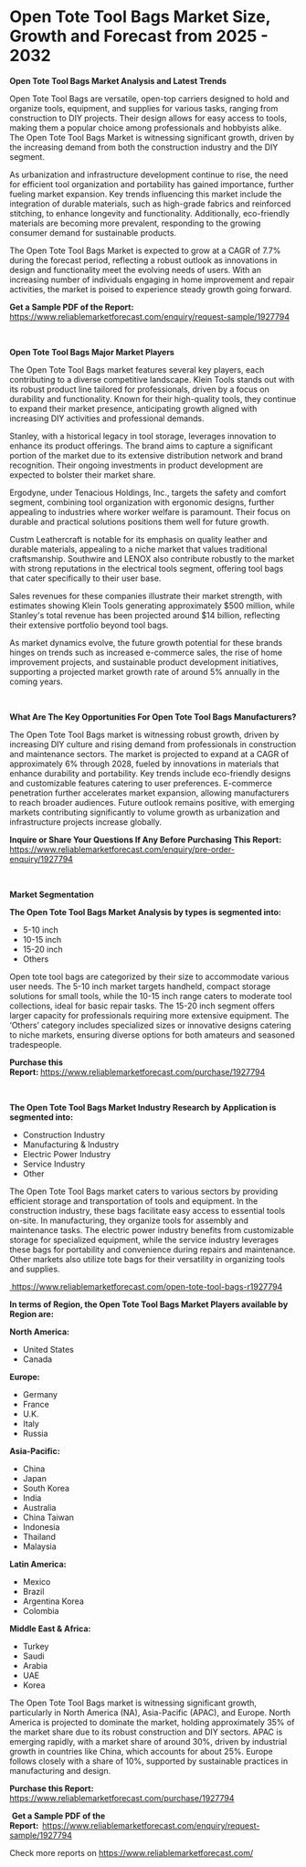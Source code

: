 <p><h1>Open Tote Tool Bags Market Size, Growth and Forecast from 2025 - 2032</h1></p><p><strong>Open Tote Tool Bags Market Analysis and Latest Trends</strong></p>
<p><p>Open Tote Tool Bags are versatile, open-top carriers designed to hold and organize tools, equipment, and supplies for various tasks, ranging from construction to DIY projects. Their design allows for easy access to tools, making them a popular choice among professionals and hobbyists alike. The Open Tote Tool Bags Market is witnessing significant growth, driven by the increasing demand from both the construction industry and the DIY segment. </p><p>As urbanization and infrastructure development continue to rise, the need for efficient tool organization and portability has gained importance, further fueling market expansion. Key trends influencing this market include the integration of durable materials, such as high-grade fabrics and reinforced stitching, to enhance longevity and functionality. Additionally, eco-friendly materials are becoming more prevalent, responding to the growing consumer demand for sustainable products. </p><p>The Open Tote Tool Bags Market is expected to grow at a CAGR of 7.7% during the forecast period, reflecting a robust outlook as innovations in design and functionality meet the evolving needs of users. With an increasing number of individuals engaging in home improvement and repair activities, the market is poised to experience steady growth going forward.</p></p>
<p><strong>Get a Sample PDF of the Report:&nbsp;</strong> <a href="https://www.reliablemarketforecast.com/enquiry/request-sample/1927794?utm_campaign=1833&utm_medium=2&utm_source=Github&utm_content=ia&utm_term=15012025&utm_id=open-tote-tool-bags">https://www.reliablemarketforecast.com/enquiry/request-sample/1927794</a></p>
<p>&nbsp;</p>
<p><strong>Open Tote Tool Bags Major Market Players</strong></p>
<p><p>The Open Tote Tool Bags market features several key players, each contributing to a diverse competitive landscape. Klein Tools stands out with its robust product line tailored for professionals, driven by a focus on durability and functionality. Known for their high-quality tools, they continue to expand their market presence, anticipating growth aligned with increasing DIY activities and professional demands.</p><p>Stanley, with a historical legacy in tool storage, leverages innovation to enhance its product offerings. The brand aims to capture a significant portion of the market due to its extensive distribution network and brand recognition. Their ongoing investments in product development are expected to bolster their market share.</p><p>Ergodyne, under Tenacious Holdings, Inc., targets the safety and comfort segment, combining tool organization with ergonomic designs, further appealing to industries where worker welfare is paramount. Their focus on durable and practical solutions positions them well for future growth.</p><p>Custm Leathercraft is notable for its emphasis on quality leather and durable materials, appealing to a niche market that values traditional craftsmanship. Southwire and LENOX also contribute robustly to the market with strong reputations in the electrical tools segment, offering tool bags that cater specifically to their user base.</p><p>Sales revenues for these companies illustrate their market strength, with estimates showing Klein Tools generating approximately $500 million, while Stanley's total revenue has been projected around $14 billion, reflecting their extensive portfolio beyond tool bags.</p><p>As market dynamics evolve, the future growth potential for these brands hinges on trends such as increased e-commerce sales, the rise of home improvement projects, and sustainable product development initiatives, supporting a projected market growth rate of around 5% annually in the coming years.</p></p>
<p>&nbsp;</p>
<p><strong>What Are The Key Opportunities For Open Tote Tool Bags Manufacturers?</strong></p>
<p><p>The Open Tote Tool Bags market is witnessing robust growth, driven by increasing DIY culture and rising demand from professionals in construction and maintenance sectors. The market is projected to expand at a CAGR of approximately 6% through 2028, fueled by innovations in materials that enhance durability and portability. Key trends include eco-friendly designs and customizable features catering to user preferences. E-commerce penetration further accelerates market expansion, allowing manufacturers to reach broader audiences. Future outlook remains positive, with emerging markets contributing significantly to volume growth as urbanization and infrastructure projects increase globally.</p></p>
<p><strong>Inquire or Share Your Questions If Any Before Purchasing This Report:</strong> <a href="https://www.reliablemarketforecast.com/enquiry/pre-order-enquiry/1927794?utm_campaign=1833&utm_medium=2&utm_source=Github&utm_content=ia&utm_term=15012025&utm_id=open-tote-tool-bags">https://www.reliablemarketforecast.com/enquiry/pre-order-enquiry/1927794</a></p>
<p>&nbsp;</p>
<p><strong>Market Segmentation</strong></p>
<p><strong>The Open Tote Tool Bags Market Analysis by types is segmented into:</strong></p>
<p><ul><li>5-10 inch</li><li>10-15 inch</li><li>15-20 inch</li><li>Others</li></ul></p>
<p><p>Open tote tool bags are categorized by their size to accommodate various user needs. The 5-10 inch market targets handheld, compact storage solutions for small tools, while the 10-15 inch range caters to moderate tool collections, ideal for basic repair tasks. The 15-20 inch segment offers larger capacity for professionals requiring more extensive equipment. The ‘Others’ category includes specialized sizes or innovative designs catering to niche markets, ensuring diverse options for both amateurs and seasoned tradespeople.</p></p>
<p><strong>Purchase this Report:&nbsp;</strong><a href="https://www.reliablemarketforecast.com/purchase/1927794?utm_campaign=1833&utm_medium=2&utm_source=Github&utm_content=ia&utm_term=15012025&utm_id=open-tote-tool-bags">https://www.reliablemarketforecast.com/purchase/1927794</a></p>
<p>&nbsp;</p>
<p><strong>The Open Tote Tool Bags Market Industry Research by Application is segmented into:</strong></p>
<p><ul><li>Construction Industry</li><li>Manufacturing & Industry</li><li>Electric Power Industry</li><li>Service Industry</li><li>Other</li></ul></p>
<p><p>The Open Tote Tool Bags market caters to various sectors by providing efficient storage and transportation of tools and equipment. In the construction industry, these bags facilitate easy access to essential tools on-site. In manufacturing, they organize tools for assembly and maintenance tasks. The electric power industry benefits from customizable storage for specialized equipment, while the service industry leverages these bags for portability and convenience during repairs and maintenance. Other markets also utilize tote bags for their versatility in organizing tools and supplies.</p></p>
<p><a href="https://www.reliablemarketforecast.com/open-tote-tool-bags-r1927794?utm_campaign=1833&utm_medium=2&utm_source=Github&utm_content=ia&utm_term=15012025&utm_id=open-tote-tool-bags">&nbsp;https://www.reliablemarketforecast.com/open-tote-tool-bags-r1927794</a></p>
<p><strong>In terms of Region, the Open Tote Tool Bags Market Players available by Region are:</strong></p>
<p>
    <p> <strong> North America: </strong>
        <ul>
            <li>United States</li>
            <li>Canada</li>
        </ul>
        </p> 
    <p> <strong> Europe: </strong>
        <ul>
            <li>Germany</li>
            <li>France</li>
            <li>U.K.</li>
            <li>Italy</li>
            <li>Russia</li>
        </ul>
        </p> 
    <p> <strong> Asia-Pacific: </strong>
        <ul>
            <li>China</li>
            <li>Japan</li>
            <li>South Korea</li>
            <li>India</li>
            <li>Australia</li>
            <li>China Taiwan</li>
            <li>Indonesia</li>
            <li>Thailand</li>
            <li>Malaysia</li>
        </ul>
        </p> 
    <p> <strong> Latin America: </strong>
        <ul>
            <li>Mexico</li>
            <li>Brazil</li>
            <li>Argentina Korea</li>
            <li>Colombia</li>
        </ul>
        </p> 
    <p> <strong> Middle East & Africa: </strong>
        <ul>
            <li>Turkey</li>
            <li>Saudi</li>
            <li>Arabia</li>
            <li>UAE</li>
            <li>Korea</li>
        </ul>
    </p>
    </p>
<p><p>The Open Tote Tool Bags market is witnessing significant growth, particularly in North America (NA), Asia-Pacific (APAC), and Europe. North America is projected to dominate the market, holding approximately 35% of the market share due to its robust construction and DIY sectors. APAC is emerging rapidly, with a market share of around 30%, driven by industrial growth in countries like China, which accounts for about 25%. Europe follows closely with a share of 10%, supported by sustainable practices in manufacturing and design.</p></p>
<p><strong>Purchase this Report: </strong><a href="https://www.reliablemarketforecast.com/purchase/1927794?utm_campaign=1833&utm_medium=2&utm_source=Github&utm_content=ia&utm_term=15012025&utm_id=open-tote-tool-bags">https://www.reliablemarketforecast.com/purchase/1927794</a></p>
<p>&nbsp;<strong>Get a Sample PDF of the Report:&nbsp;&nbsp;</strong><a href="https://www.reliablemarketforecast.com/enquiry/request-sample/1927794?utm_campaign=1833&utm_medium=2&utm_source=Github&utm_content=ia&utm_term=15012025&utm_id=open-tote-tool-bags">https://www.reliablemarketforecast.com/enquiry/request-sample/1927794</a></p>
<p><strong></strong></p>
<p>Check more reports on <a href="https://www.reliablemarketforecast.com/?utm_campaign=1833&utm_medium=2&utm_source=Github&utm_content=ia&utm_term=15012025&utm_id=open-tote-tool-bags">https://www.reliablemarketforecast.com/</a></p>